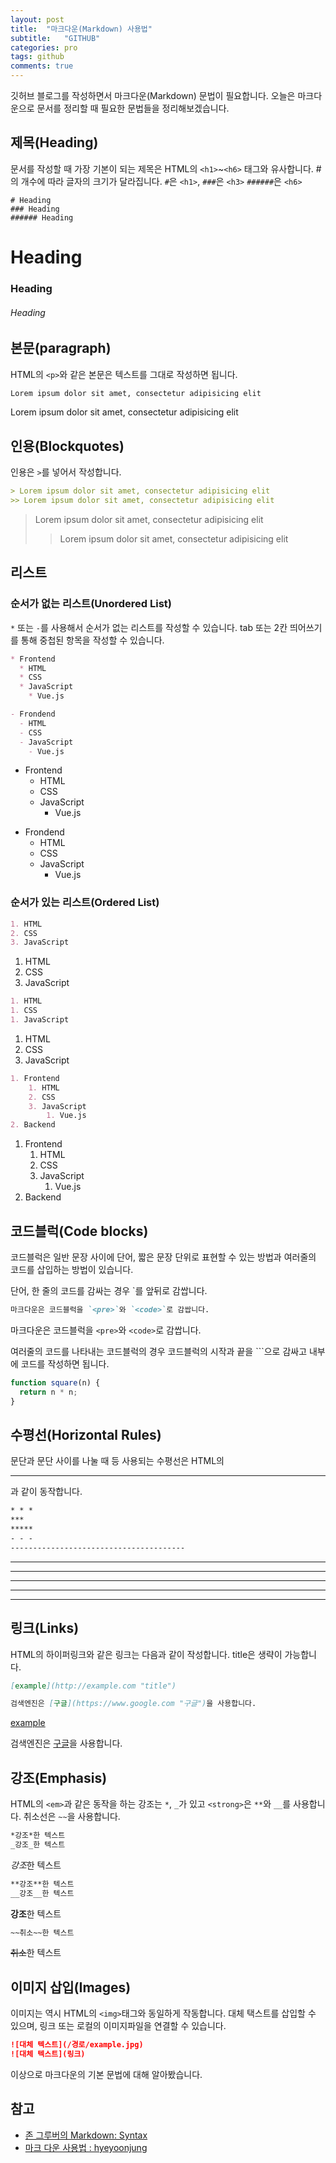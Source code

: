 ```yaml
---
layout: post
title:  "마크다운(Markdown) 사용법"
subtitle:   "GITHUB"
categories: pro
tags: github
comments: true
---
```


깃허브 블로그를 작성하면서 마크다운(Markdown) 문법이 필요합니다. 오늘은 마크다운으로 문서를 정리할 때 필요한 문법들을 정리해보겠습니다.


## 제목(Heading)
문서를 작성할 때 가장 기본이 되는 제목은 HTML의 `<h1>`~`<h6>` 태그와 유사합니다. #의 개수에 따라 글자의 크기가 달라집니다. `#`은 `<h1>`, `###`은 `<h3>` `######`은 `<h6>`

```
# Heading
### Heading
###### Heading
```

# Heading
### Heading
###### Heading


## 본문(paragraph)
HTML의 `<p>`와 같은 본문은 텍스트를 그대로 작성하면 됩니다.

```markdown
Lorem ipsum dolor sit amet, consectetur adipisicing elit
```
Lorem ipsum dolor sit amet, consectetur adipisicing elit


## 인용(Blockquotes)
인용은 `>`를 넣어서 작성합니다.
```markdown
> Lorem ipsum dolor sit amet, consectetur adipisicing elit
>> Lorem ipsum dolor sit amet, consectetur adipisicing elit

```
> Lorem ipsum dolor sit amet, consectetur adipisicing elit
>> Lorem ipsum dolor sit amet, consectetur adipisicing elit


## 리스트
### 순서가 없는 리스트(Unordered List)
`*` 또는 `-`를 사용해서 순서가 없는 리스트를 작성할 수 있습니다. tab 또는 2칸 띄어쓰기를 통해 중첩된 항목을 작성할 수 있습니다.

```markdown
* Frontend
  * HTML
  * CSS
  * JavaScript
    * Vue.js

- Frondend
  - HTML
  - CSS
  - JavaScript
    - Vue.js
```

* Frontend
  * HTML
  * CSS
  * JavaScript
    * Vue.js

- Frondend
  - HTML
  - CSS
  - JavaScript
    - Vue.js

### 순서가 있는 리스트(Ordered List)

```markdown
1. HTML
2. CSS
3. JavaScript
```

1. HTML
2. CSS
3. JavaScript

```markdown
1. HTML
1. CSS
1. JavaScript
```

1. HTML
1. CSS
1. JavaScript

```markdown
1. Frontend
    1. HTML
    2. CSS
    3. JavaScript
        1. Vue.js
2. Backend
```

1. Frontend
    1. HTML
    2. CSS
    3. JavaScript
        1. Vue.js
2. Backend


## 코드블럭(Code blocks)
코드블럭은 일반 문장 사이에 단어, 짧은 문장 단위로 표현할 수 있는 방법과 여러줄의 코드를 삽입하는 방법이 있습니다.

단어, 한 줄의 코드를 감싸는 경우 `를 앞뒤로 감쌉니다.

```Markdown
마크다운은 코드블럭을 `<pre>`와 `<code>`로 감쌉니다.
```

마크다운은 코드블럭을 `<pre>`와 `<code>`로 감쌉니다.

여러줄의 코드를 나타내는 코드블럭의 경우 코드블럭의 시작과 끝을 ```으로 감싸고 내부에 코드를 작성하면 됩니다.

```javascript
function square(n) {
  return n * n;
}
```

## 수평선(Horizontal Rules)
문단과 문단 사이를 나눌 때 등 사용되는 수평선은 HTML의 <hr />과 같이 동작합니다.

```markdown
* * *
***
*****
- - -
---------------------------------------
```
* * *
***
*****
- - -
---------------------------------------


## 링크(Links)
HTML의 하이퍼링크와 같은 링크는 다음과 같이 작성합니다. title은 생략이 가능합니다.
```markdown
[example](http://example.com "title")

검색엔진은 [구글](https://www.google.com "구글")을 사용합니다.
```
[example](http://example.com "title")

검색엔진은 [구글](https://www.google.com "구글")을 사용합니다.


## 강조(Emphasis)
HTML의 `<em>`과 같은 동작을 하는 강조는 `*`, `_`가 있고 `<strong>`은 `**`와 `__`를 사용합니다. 취소선은 `~~`을 사용합니다.

```markdown
*강조*한 텍스트
_강조_한 텍스트

```
*강조*한 텍스트

```markdown
**강조**한 텍스트
__강조__한 텍스트
```

**강조**한 텍스트

```markdown
~~취소~~한 텍스트
```

~~취소~~한 텍스트

## 이미지 삽입(Images)
이미지는 역시 HTML의 `<img>`태그와 동일하게 작동합니다. 대체 택스트를 삽입할 수 있으며, 링크 또는 로컬의 이미지파일을 연결할 수 있습니다.

```markdown
![대체 텍스트](/경로/example.jpg)
![대체 텍스트](링크)
```


이상으로 마크다운의 기본 문법에 대해 알아봤습니다.

## 참고
* [존 그루버의 Markdown: Syntax](https://daringfireball.net/projects/markdown/syntax)
* [마크 다운 사용법 : hyeyoonjung](http://blog.hyeyoonjung.com/2017/05/30/how-to-use-markdown/)